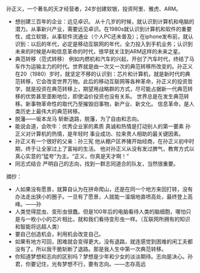 

孙正义，一个著名的天才经营者，24岁创建软银，投资阿里、雅虎、ARM。

- 想创建三百年的企业：远见卓识。 从十几岁的时候，就认识到计算机和电脑的潜力。从事新兴产业，需要远见卓识。在1980s就认识到计算机和软件的重要性，成立软银，从事软件流通业（个人PC还未普及）；在iphone发布前，就认识到：以后的年代，必定是移动互联网的年代，全力投入到手机业务；认识到未来的时候是AI和信息革命的时代，很早就关注到ARM这样的未来之星。
- 典范转移（范式转移） 例如内燃机和汽车的兴起，开创了汽车时代，终结了马车作为运输主力的时代。世界就是由一次又一次的典范转移所改变的。孙正义在20（1980）岁时，就坚定不移的认识到：芯片和计算机，就是新时代的典范转移，它会改变世界万物。此后的移动互联网等各种革命，孙正义的投资哲学，就是投资在典范转移上，期望用战略群的方式，尽可能占据新一代典范转移的优势甚至垄断地位，即使溢价投资也没有关系。 世界总是在发生典范转移。新事物革命性的取代乃至摧毁旧事物，新产业、新文化。 信息革命，是人类历史上最伟大的典范转移。
- 脱藩——坂本龙马 斩断退路，脱藩，为了自由和志向。
- 能说会道，会吹牛：优秀企业家的素质 真诚和热情是打动别人的第一要素 孙正义对计算机的热情，是年轻时 事业成功、拉来贵人相助的最关键因素。
- 孙正义有一个很好的父亲：孙三宪 他从棚户区养猪开始经商，在孙正义初中时期，终于让全家过上了富裕的生活。 他对孙正义从没有发过脾气，教育方式以真心实意的“猛夸”为主。“正义，你真是天才啊！”
- 同志式结合 严明自己的志向，找到一群志同道合的队友，当然很重要。

摘抄：

- 人如果没有愿景，就算自认为在拼命爬山，还是在同一个地方来回打转，没有办法走出狭小的圈子。一旦有了愿景，人就能一溜烟地直喷高处，最终登上高峰。——孙
- 人类觉得昆虫、变形虫很蠢。但是100年后的电脑看待人类的脑细胞，哪怕只是与一枚小小的芯片相比，就和我们看待变形虫一样。（互联网所拥有的知识和智能将远超人类）
- 要自己创造机会，利用机会改变自己。
- 如果有地方可回，困难就会变得更大。没有退路，就连感觉到困难的闲工夫都没有了。所以我干脆斩断了退路。那是我人生中第一次典范转移。
- 你知道梦想和志向的区别吗？梦想是少年和少女的淡淡期待。志向是决心。孙君，你要记住，光有梦想不行，要有志向。——志存高远
